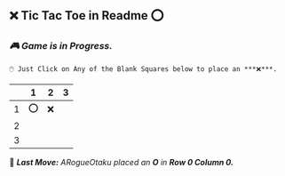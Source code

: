 ## **❌ Tic Tac Toe in Readme ⭕**
  ### ***🎮 Game is in Progress.*** 
    🖱️ Just Click on Any of the Blank Squares below to place an ***❌***.
  
  |   | 1 | 2 | 3 |
  | - | - | - | - |
  | 1 | ⭕ | ❌ |   |
  | 2 |   |   |   |
  | 3 |   |   |   |
  
  🎲 ***Last Move:*** *ARogueOtaku placed an **O** in **Row 0 Column 0.***